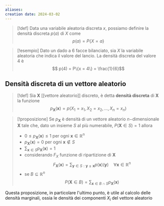 ```yaml
---
aliases: 
creation date: 2024-03-02
---
```


>[!def]
>Data una variabile aleatoria discreta $x$, possiamo definire la densità discreta $p(a)$ di $X$ come
>$$ p(a) = P \{ X = a \} $$


>[!esempio]
>Dato un dado a 6 facce bilanciato, sia $X$ la variabile aleatoria che indica il valore del lancio. La densità discreta del valore 4 è
>$$ p(4) = P\{x = 4\} = \frac{1}{6}$$


## Densità discreta di un vettore aleatorio
>[!def]
>Sia $\mathbf{X}$ [[vettore aleatorio]] discreto, è detta **densità discreta** di $\mathbf{X}$ la funzione
>$$p_{\mathbf{X}}(\mathbf{x}) = p(X_{1}=x_{1},X_{2} = x_{2},\dots,X_{n}=x_{n})$$

>[!proposizione]
>Se $p_{\mathbf{X}}$ è densità di un vettore aleatorio $n-$dimensionale $\mathbf{X}$ tale che, dato un insieme $S$ al più numerabile, $P(\mathbf{X} \in S) = 1$ allora
>- $0 \leq p_{\mathbf{X}}(\mathbf{x}) \leq 1$ per ogni $\mathbf{x} \in \mathbb{R}^n$
>- $p_{\mathbf{X}}(\mathbf{x}) =0$ per ogni $\mathbf{x} \notin S$
>- $\sum_{\mathbf{x} \in S}p_{\mathbf{X}}(\mathbf{x})=1$
>- considerando $F_{X}$ funzione di ripartizione di $\mathbf{X}$
>  $$ F_{\mathbf{X}}(\mathbf{x})= \sum_{\mathbf{y} \in S : \mathbf{y} \leq \mathbf{x}} p(\mathbf{x})(\mathbf{y})\quad\forall \mathbf{x} \in \mathbb{R}^n $$
>- se $B \subseteq \mathbb{R}^n$
>  $$ P(\mathbf{X} \in B) = \sum_{\mathbf{x} \in B \cap S }p_{\mathbf{X}}(\mathbf{x}) $$

Questa proposizione, in particolare l'ultimo punto, è utile al calcolo delle densità marginali, ossia le densità dei componenti $X_{i}$ del vettore aleatorio